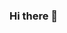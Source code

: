 ### Hi there 👋

<!--
**JaredKlopstein/JaredKlopstein** is a ✨ _special_ ✨ repository because its `README.md` (this file) appears on your GitHub profile.

Here are some ideas to get you started:

- 🔭 I’m currently working on learning frontend development.
- 🌱 I’m currently learning Javascript!
- 💬 Ask me about my Digital Marketing Agency!
- 📫 How to reach me: Connect on LinkedIn or Email me! JaredKlopstein@gmail.com

-->
